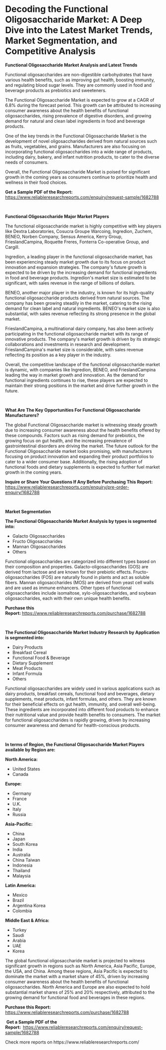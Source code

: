 <p><h1>Decoding the Functional Oligosaccharide Market: A Deep Dive into the Latest Market Trends, Market Segmentation, and Competitive Analysis</h1></p><p><strong>Functional Oligosaccharide Market Analysis and Latest Trends</strong></p>
<p><p>Functional oligosaccharides are non-digestible carbohydrates that have various health benefits, such as improving gut health, boosting immunity, and regulating blood sugar levels. They are commonly used in food and beverage products as prebiotics and sweeteners.</p><p>The Functional Oligosaccharide Market is expected to grow at a CAGR of 6.8% during the forecast period. This growth can be attributed to increasing consumer awareness about the health benefits of functional oligosaccharides, rising prevalence of digestive disorders, and growing demand for natural and clean label ingredients in food and beverage products.</p><p>One of the key trends in the Functional Oligosaccharide Market is the development of novel oligosaccharides derived from natural sources such as fruits, vegetables, and grains. Manufacturers are also focusing on incorporating functional oligosaccharides into a wide range of products, including dairy, bakery, and infant nutrition products, to cater to the diverse needs of consumers.</p><p>Overall, the Functional Oligosaccharide Market is poised for significant growth in the coming years as consumers continue to prioritize health and wellness in their food choices.</p></p>
<p><strong>Get a Sample PDF of the Report:&nbsp;</strong> <a href="https://www.reliableresearchreports.com/enquiry/request-sample/1682788">https://www.reliableresearchreports.com/enquiry/request-sample/1682788</a></p>
<p>&nbsp;</p>
<p><strong>Functional Oligosaccharide Major Market Players</strong></p>
<p><p>The functional oligosaccharide market is highly competitive with key players like Dextra Laboratories, Cosucra Groupe Warcoing, Ingredion, Zuchem, BENEO, Norben Company, Sensus America, Kerry Group, FrieslandCampina, Roquette Freres, Fonterra Co-operative Group, and Cargill.</p><p>Ingredion, a leading player in the functional oligosaccharide market, has been experiencing steady market growth due to its focus on product innovation and expansion strategies. The company's future growth is expected to be driven by the increasing demand for functional ingredients in food and beverage products. Ingredion's market size is estimated to be significant, with sales revenue in the range of billions of dollars.</p><p>BENEO, another major player in the industry, is known for its high-quality functional oligosaccharide products derived from natural sources. The company has been growing steadily in the market, catering to the rising demand for clean label and natural ingredients. BENEO's market size is also substantial, with sales revenue reflecting its strong presence in the global market.</p><p>FrieslandCampina, a multinational dairy company, has also been actively participating in the functional oligosaccharide market with its range of innovative products. The company's market growth is driven by its strategic collaborations and investments in research and development. FrieslandCampina's market size is considerable, with sales revenue reflecting its position as a key player in the industry.</p><p>Overall, the competitive landscape of the functional oligosaccharide market is dynamic, with companies like Ingredion, BENEO, and FrieslandCampina leading the way in market growth and innovation. As the demand for functional ingredients continues to rise, these players are expected to maintain their strong positions in the market and drive further growth in the future.</p></p>
<p>&nbsp;</p>
<p><strong>What Are The Key Opportunities For Functional Oligosaccharide Manufacturers?</strong></p>
<p><p>The global Functional Oligosaccharide market is witnessing steady growth due to increasing consumer awareness about the health benefits offered by these compounds. Factors such as rising demand for prebiotics, the growing focus on gut health, and the increasing prevalence of gastrointestinal disorders are driving the market. The future outlook for the Functional Oligosaccharide market looks promising, with manufacturers focusing on product innovation and expanding their product portfolios to cater to a wider consumer base. Additionally, the rising adoption of functional foods and dietary supplements is expected to further fuel market growth in the coming years.</p></p>
<p><strong>Inquire or Share Your Questions If Any Before Purchasing This Report:</strong> <a href="https://www.reliableresearchreports.com/enquiry/pre-order-enquiry/1682788">https://www.reliableresearchreports.com/enquiry/pre-order-enquiry/1682788</a></p>
<p>&nbsp;</p>
<p><strong>Market Segmentation</strong></p>
<p><strong>The Functional Oligosaccharide Market Analysis by types is segmented into:</strong></p>
<p><ul><li>Galacto Oligosaccharides</li><li>Fructo Oligosaccharides</li><li>Mannan Oligosaccharides</li><li>Others</li></ul></p>
<p><p>Functional oligosaccharides are categorized into different types based on their composition and properties. Galacto-oligosaccharides (GOS) are derived from lactose and are known for their prebiotic effects. Fructo-oligosaccharides (FOS) are naturally found in plants and act as soluble fibers. Mannan oligosaccharides (MOS) are derived from yeast cell walls and are used as immune enhancers. Other types of functional oligosaccharides include isomaltose, xylo-oligosaccharides, and soybean oligosaccharides, each with their own unique health benefits.</p></p>
<p><strong>Purchase this Report:&nbsp;</strong><a href="https://www.reliableresearchreports.com/purchase/1682788">https://www.reliableresearchreports.com/purchase/1682788</a></p>
<p>&nbsp;</p>
<p><strong>The Functional Oligosaccharide Market Industry Research by Application is segmented into:</strong></p>
<p><ul><li>Dairy Products</li><li>Breakfast Cereal</li><li>Functional Food & Beverage</li><li>Dietary Supplement</li><li>Meat Products</li><li>Infant Formula</li><li>Others</li></ul></p>
<p><p>Functional oligosaccharides are widely used in various applications such as dairy products, breakfast cereals, functional food and beverages, dietary supplements, meat products, infant formulas, and others. They are known for their beneficial effects on gut health, immunity, and overall well-being. These ingredients are incorporated into different food products to enhance their nutritional value and provide health benefits to consumers. The market for functional oligosaccharides is rapidly growing, driven by increasing consumer awareness and demand for health-conscious products.</p></p>
<p>&nbsp;</p>
<p><strong>In terms of Region, the Functional Oligosaccharide Market Players available by Region are:</strong></p>
<p>
    <p> <strong> North America: </strong>
        <ul>
            <li>United States</li>
            <li>Canada</li>
        </ul>
        </p> 
    <p> <strong> Europe: </strong>
        <ul>
            <li>Germany</li>
            <li>France</li>
            <li>U.K.</li>
            <li>Italy</li>
            <li>Russia</li>
        </ul>
        </p> 
    <p> <strong> Asia-Pacific: </strong>
        <ul>
            <li>China</li>
            <li>Japan</li>
            <li>South Korea</li>
            <li>India</li>
            <li>Australia</li>
            <li>China Taiwan</li>
            <li>Indonesia</li>
            <li>Thailand</li>
            <li>Malaysia</li>
        </ul>
        </p> 
    <p> <strong> Latin America: </strong>
        <ul>
            <li>Mexico</li>
            <li>Brazil</li>
            <li>Argentina Korea</li>
            <li>Colombia</li>
        </ul>
        </p> 
    <p> <strong> Middle East & Africa: </strong>
        <ul>
            <li>Turkey</li>
            <li>Saudi</li>
            <li>Arabia</li>
            <li>UAE</li>
            <li>Korea</li>
        </ul>
    </p>
    </p>
<p><p>The global functional oligosaccharide market is projected to witness significant growth in regions such as North America, Asia Pacific, Europe, the USA, and China. Among these regions, Asia Pacific is expected to dominate the market with a market share of 45%, driven by increasing consumer awareness about the health benefits of functional oligosaccharides. North America and Europe are also expected to hold substantial market shares of 25% and 20% respectively, attributed to the growing demand for functional food and beverages in these regions.</p></p>
<p><strong>Purchase this Report: </strong><a href="https://www.reliableresearchreports.com/purchase/1682788">https://www.reliableresearchreports.com/purchase/1682788</a></p>
<p>&nbsp;<strong>Get a Sample PDF of the Report:&nbsp;&nbsp;</strong><a href="https://www.reliableresearchreports.com/enquiry/request-sample/1682788">https://www.reliableresearchreports.com/enquiry/request-sample/1682788</a></p>
<p><strong></strong></p>
<p>Check more reports on https://www.reliableresearchreports.com/</p>
